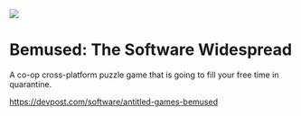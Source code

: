 <img src="https://i.imgur.com/tRvYu34.png">

# Bemused: The Software Widespread
A co-op cross-platform puzzle game that is going to fill your free time in quarantine.

https://devpost.com/software/antitled-games-bemused
